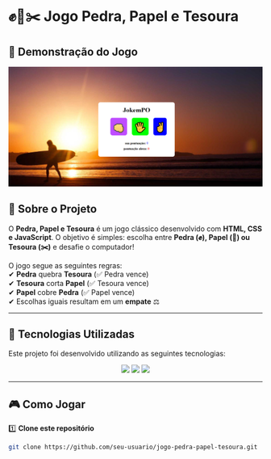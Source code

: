 # ✊📄✂️ Jogo Pedra, Papel e Tesoura  

## 📸 Demonstração do Jogo  
<div align="center">
  <img src="screenshot.png" alt="Jogo Pedra, Papel e Tesoura" width="600"/>
</div>


## 📌 Sobre o Projeto  
O **Pedra, Papel e Tesoura** é um jogo clássico desenvolvido com **HTML, CSS e JavaScript**. O objetivo é simples: escolha entre **Pedra (✊), Papel (📄) ou Tesoura (✂️)** e desafie o computador!  

O jogo segue as seguintes regras:  
✔ **Pedra** quebra **Tesoura** (✅ Pedra vence)  
✔ **Tesoura** corta **Papel** (✅ Tesoura vence)  
✔ **Papel** cobre **Pedra** (✅ Papel vence)  
✔ Escolhas iguais resultam em um **empate** ⚖️  

---

## 🚀 Tecnologias Utilizadas  
Este projeto foi desenvolvido utilizando as seguintes tecnologias:

<div align="center">
  <img src="https://img.shields.io/badge/HTML5-E34F26?style=for-the-badge&logo=html5&logoColor=white" />
  <img src="https://img.shields.io/badge/CSS3-1572B6?style=for-the-badge&logo=css3&logoColor=white" />
  <img src="https://img.shields.io/badge/JavaScript-F7DF1E?style=for-the-badge&logo=javascript&logoColor=black" />
</div>  

---

## 🎮 Como Jogar  
1️⃣ **Clone este repositório**  
```sh
git clone https://github.com/seu-usuario/jogo-pedra-papel-tesoura.git

